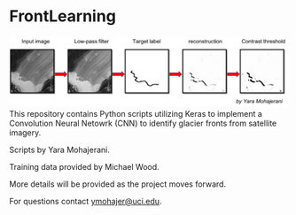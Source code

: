 # FrontLearning
![Project_Logo](./ProjectLogo.jpg)
This repository contains Python scripts utilizing Keras to implement a Convolution Neural Netowrk (CNN) to identify glacier fronts from satellite imagery.

Scripts by Yara Mohajerani.

Training data provided by Michael Wood.

More details will be provided as the project moves forward.

For questions contact <ymohajer@uci.edu>.
